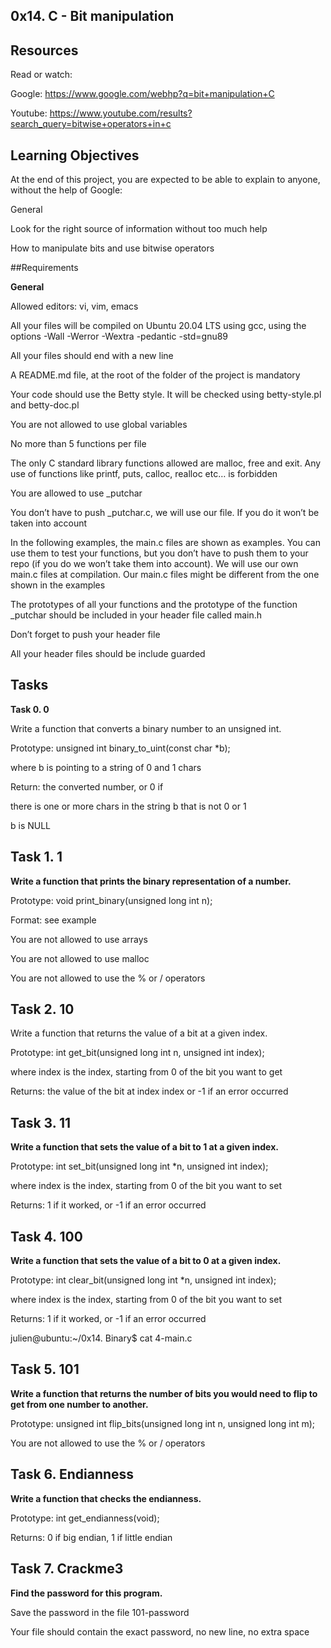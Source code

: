 ## 0x14. C - Bit manipulation



## Resources



Read or watch:



Google: https://www.google.com/webhp?q=bit+manipulation+C



Youtube: https://www.youtube.com/results?search_query=bitwise+operators+in+c



## Learning Objectives



At the end of this project, you are expected to be able to explain to anyone, without the help of Google:



General



Look for the right source of information without too much help



How to manipulate bits and use bitwise operators



##Requirements



**General**

Allowed editors: vi, vim, emacs



All your files will be compiled on Ubuntu 20.04 LTS using gcc, using the options -Wall -Werror -Wextra -pedantic -std=gnu89



All your files should end with a new line



A README.md file, at the root of the folder of the project is mandatory



Your code should use the Betty style. It will be checked using betty-style.pl and betty-doc.pl



You are not allowed to use global variables



No more than 5 functions per file



The only C standard library functions allowed are malloc, free and exit. Any use of functions like printf, puts, calloc, realloc etc… is forbidden



You are allowed to use _putchar

You don’t have to push _putchar.c, we will use our file. If you do it won’t be taken into account

In the following examples, the main.c files are shown as examples. You can use them to test your functions, but you don’t have to push them to your repo (if you do we won’t take them into account). We will use our own main.c files at compilation. Our main.c files might be different from the one shown in the examples



The prototypes of all your functions and the prototype of the function _putchar should be included in your header file called main.h



Don’t forget to push your header file



All your header files should be include guarded



## Tasks



**Task 0. 0**



Write a function that converts a binary number to an unsigned int.



Prototype: unsigned int binary_to_uint(const char *b);



where b is pointing to a string of 0 and 1 chars



Return: the converted number, or 0 if

there is one or more chars in the string b that is not 0 or 1

b is NULL

  

## Task 1. 1



**Write a function that prints the binary representation of a number.**



Prototype: void print_binary(unsigned long int n);



Format: see example



You are not allowed to use arrays



You are not allowed to use malloc



You are not allowed to use the % or / operators

  

## Task 2. 10



Write a function that returns the value of a bit at a given index.



Prototype: int get_bit(unsigned long int n, unsigned int index);



where index is the index, starting from 0 of the bit you want to get



Returns: the value of the bit at index index or -1 if an error occurred



  

## Task 3. 11



**Write a function that sets the value of a bit to 1 at a given index.**



Prototype: int set_bit(unsigned long int *n, unsigned int index);



where index is the index, starting from 0 of the bit you want to set



Returns: 1 if it worked, or -1 if an error occurred



## Task 4. 100



**Write a function that sets the value of a bit to 0 at a given index.**



Prototype: int clear_bit(unsigned long int *n, unsigned int index);



where index is the index, starting from 0 of the bit you want to set



Returns: 1 if it worked, or -1 if an error occurred



julien@ubuntu:~/0x14. Binary$ cat 4-main.c

  

## Task 5. 101



**Write a function that returns the number of bits you would need to flip to get from one number to another.**



Prototype: unsigned int flip_bits(unsigned long int n, unsigned long int m);



You are not allowed to use the % or / operators



## Task 6. Endianness



**Write a function that checks the endianness.**



Prototype: int get_endianness(void);



Returns: 0 if big endian, 1 if little endian

  

## Task 7. Crackme3



**Find the password for this program.**

Save the password in the file 101-password

Your file should contain the exact password, no new line, no extra space
